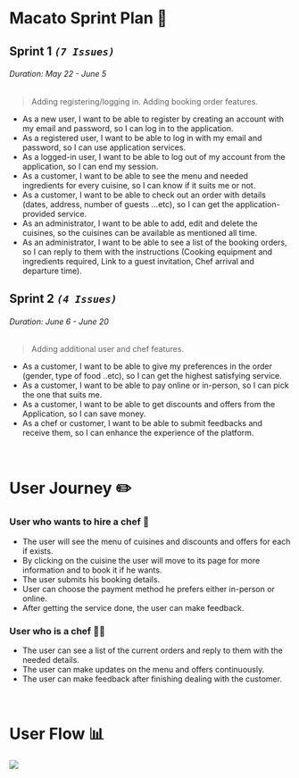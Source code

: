 # **Macato Sprint Plan** :runner: 

## **Sprint 1**  *`(7 Issues)`*
###### Duration: *May 22 - June 5* 
> Adding registering/logging in.
> Adding booking order features. 

-  As a new user, I want to be able to register by creating an account with my email and password, so I can log in to the application.
-  As a registered user, I want to be able to log in with my email and password, so I can use application services.
-  As a logged-in user, I want to be able to log out of my account from the application, so I can end my session.
-  As a customer, I want to be able to see the menu and needed ingredients for every cuisine, so I can know if it suits me or not.
-  As a customer, I want to be able to check out an order with details (dates, address, number of guests ...etc), so I can get the application-provided service.
-   As an administrator, I want to be able to add, edit and delete the cuisines, so the cuisines can be available  as mentioned all time.
-  As an administrator, I want to be able to see a list of the booking orders, so I can reply to them with the instructions (Cooking equipment and ingredients required, Link to a guest invitation, Chef arrival and departure time).

## **Sprint 2**  *`(4 Issues)`*
###### Duration: *June 6 - June 20*
> Adding additional user and chef features.

-  As a customer, I want to be able to give my preferences in the order (gender, type of food ..etc), so I can get the highest satisfying service.
-  As a customer, I want to be able to pay online or in-person, so I can pick the one that suits me.
-  As a customer, I want to be able to get discounts and offers from the Application, so I can save money.
-  As a chef or customer, I want to be able to submit feedbacks and receive them, so I can enhance the experience of the platform.

<br>

# **User Journey** :pencil2: 
### User who wants to hire a chef :man:
- The user will see the menu of cuisines and discounts and offers for each if exists.
- By clicking on the cuisine the user will move to its page for more information and to book it if he wants.
- The user submits his booking details. 
- User can choose the payment method he prefers either in-person or online.
- After getting the service done, the user can make feedback.



### User who is a chef 👩‍🍳
- The user can see a list of the current orders and reply to them with the needed details.
- The user can make updates on the menu and offers continuously.
- The user can make feedback after finishing dealing with the customer.

<br>

# **User Flow** :bar_chart: 
![](https://i.imgur.com/DLKAWZV.png)
